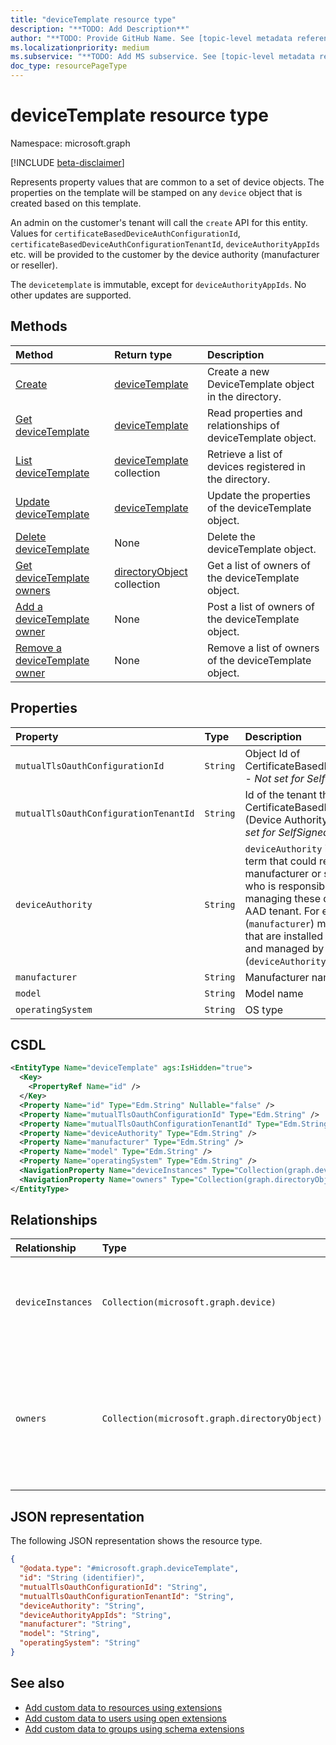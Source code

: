 ```yaml
---
title: "deviceTemplate resource type"
description: "**TODO: Add Description**"
author: "**TODO: Provide GitHub Name. See [topic-level metadata reference](https://aka.ms/msgo?pagePath=Document-APIs/Guidelines/Metadata)**"
ms.localizationpriority: medium
ms.subservice: "**TODO: Add MS subservice. See [topic-level metadata reference](https://aka.ms/msgo?pagePath=Document-APIs/Guidelines/Metadata)**"
doc_type: resourcePageType
---
```


# deviceTemplate resource type

Namespace: microsoft.graph

[!INCLUDE [beta-disclaimer](../../includes/beta-disclaimer.md)]

Represents property values that are common to a set of device objects.
The properties on the template will be stamped on any `device` object that is created based on this template.

An admin on the customer's tenant will call the `create` API for this entity. Values for `certificateBasedDeviceAuthConfigurationId`, `certificateBasedDeviceAuthConfigurationTenantId`, `deviceAuthorityAppIds` etc. will be provided to the customer by the device authority (manufacturer or reseller).

The `devicetemplate` is immutable, except for `deviceAuthorityAppIds`. No other updates are supported.


## Methods
|Method|Return type|Description|
|:---|:---|:---|
|[Create](../api/template-post-devicetemplates.md)|[deviceTemplate](../resources/devicetemplate.md) | Create a new DeviceTemplate object in the directory.|
|[Get deviceTemplate](../api/devicetemplate-get.md) | [deviceTemplate](devicetemplate.md) | Read properties and relationships of deviceTemplate object.|
|[List deviceTemplate](../api/template-list-devicetemplates.md) | [deviceTemplate](devicetemplate.md) collection| Retrieve a list of devices registered in the directory. |
|[Update deviceTemplate](../api/devicetemplate-update.md) | [deviceTemplate](devicetemplate.md)  | Update the properties of the deviceTemplate object. |
|[Delete deviceTemplate](../api/device-delete-devicetemplate.md) | None |Delete the deviceTemplate object. |
|[Get deviceTemplate owners](../api/devicetemplate-list-owners.md) | [directoryObject](https://docs.microsoft.com/en-us/graph/api/resources/directoryobject) collection | Get a list of owners of the deviceTemplate object. |
|[Add a deviceTemplate owner](../api/devicetemplate-post-owners.md)| None |Post a list of owners of the deviceTemplate object. |
|[Remove a deviceTemplate owner](../api/devicetemplate-delete-owners.md) | None |Remove a list of owners of the deviceTemplate object. |

## Properties
|Property|Type|Description|
|:---|:---|:---|
|`mutualTlsOauthConfigurationId`|`String`|Object Id of CertificateBasedDeviceAuthConfiguration - _Not set for SelfSigned_|
|`mutualTlsOauthConfigurationTenantId`|`String`|Id of the tenant that contains the CertificateBasedDeviceAuthConfiguration (Device Authority's AAD Tenant ID) - _Not set for SelfSigned_|
|`deviceAuthority` | `String` | `deviceAuthority` is used as a generic term that could refer to the device manufacturer or some reseller or supplier who is responsible for provisioning and managing these devices on a customer's AAD tenant. For example, Acme (`manufacturer`) makes security cameras that are installed in customer buildings and managed by ABC Company (`deviceAuthority`). |
|`manufacturer`|`String`|Manufacturer name|
|`model`|`String`|Model name | 
|`operatingSystem`|`String`|OS type | 

## CSDL
```xml
<EntityType Name="deviceTemplate" ags:IsHidden="true">
  <Key>
    <PropertyRef Name="id" />
  </Key>
  <Property Name="id" Type="Edm.String" Nullable="false" />
  <Property Name="mutualTlsOauthConfigurationId" Type="Edm.String" />
  <Property Name="mutualTlsOauthConfigurationTenantId" Type="Edm.String" />
  <Property Name="deviceAuthority" Type="Edm.String" />
  <Property Name="manufacturer" Type="Edm.String" />
  <Property Name="model" Type="Edm.String" />
  <Property Name="operatingSystem" Type="Edm.String" />
  <NavigationProperty Name="deviceInstances" Type="Collection(graph.device)"/>
  <NavigationProperty Name="owners" Type="Collection(graph.directoryObject)"/>
</EntityType>
```

## Relationships
|Relationship|Type|Description|
|:---|:---|:---|
|`deviceInstances`|`Collection(microsoft.graph.device)`|Collection of `device` objects created based on this template|
|`owners`|`Collection(microsoft.graph.directoryObject)`|Collection of objects that can manage the entity and the device objects created based on this template |

## JSON representation
The following JSON representation shows the resource type.
<!-- {
  "blockType": "resource",
  "keyProperty": "id",
  "@odata.type": "microsoft.graph.deviceTemplate",
  "baseType": "microsoft.graph.directoryObject",
  "openType": false
}
-->
``` json
{
  "@odata.type": "#microsoft.graph.deviceTemplate",
  "id": "String (identifier)",
  "mutualTlsOauthConfigurationId": "String",
  "mutualTlsOauthConfigurationTenantId": "String",
  "deviceAuthority": "String",
  "deviceAuthorityAppIds": "String",
  "manufacturer": "String",
  "model": "String",
  "operatingSystem": "String"
}
```
## See also

- [Add custom data to resources using extensions](/graph/extensibility-overview)
- [Add custom data to users using open extensions](/graph/extensibility-open-users)
- [Add custom data to groups using schema extensions](/graph/extensibility-schema-groups)